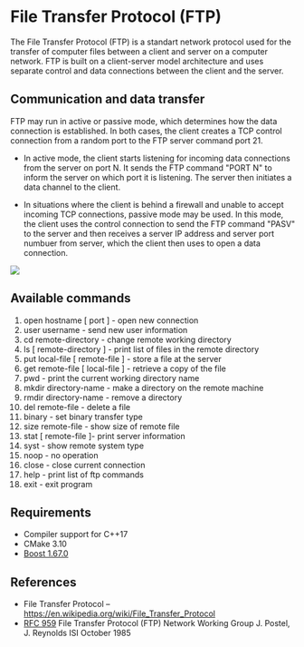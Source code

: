 # File Transfer Protocol (FTP)

The File Transfer Protocol (FTP) is a standart network protocol used for the transfer of computer files between a client and server on a computer network.
FTP is built on a client-server model architecture and uses separate control and data connections between the client and the server. 

<h2>Communication and data transfer</h2>

FTP may run in active or passive mode, which determines how the data connection is established. In both cases, the client creates a TCP control connection from a random port to the FTP server command port 21.

* In active mode, the client starts listening for incoming data connections from the server on port N. It sends the FTP command "PORT N" to inform the server on which port it is listening. The server then initiates a data channel to the client.

* In situations where the client is behind a firewall and unable to accept incoming TCP connections, passive mode may be used. In this mode, the client uses the control connection to send the FTP command "PASV" to the server and then receives a server IP address and server port numbuer from server, which the client then uses to open a data connection.

<img src="https://gist.githubusercontent.com/deniskovalchuk/189715f827a8a6a310fdd06755b11175/raw/aa40d30ab9ae2b148e996090649402f3a91a418f/ftp_modes.png">

<h2>Available commands</h2>
<ol>
  <li>open hostname [ port ] - open new connection</li>
  <li>user username - send new user information</li>
  <li>cd remote-directory - change remote working directory</li>
  <li>ls [ remote-directory ] - print list of files in the remote directory</li>
  <li>put local-file [ remote-file ] - store a file at the server</li>
  <li>get remote-file [ local-file ] - retrieve a copy of the file</li>
  <li>pwd - print the current working directory name</li>
  <li>mkdir directory-name - make a directory on the remote machine</li>
  <li>rmdir directory-name - remove a directory</li>
  <li>del remote-file - delete a file</li>
  <li>binary - set binary transfer type</li>
  <li>size remote-file - show size of remote file</li>
  <li>stat [ remote-file ]- print server information</li>
  <li>syst - show remote system type</li>
  <li>noop - no operation</li>
  <li>close - close current connection</li>
  <li>help - print list of ftp commands</li>
  <li>exit - exit program</li>
</ol>

<h2>Requirements</h2>

* Compiler support for C++17
* CMake 3.10
* <a href="https://www.boost.org/users/history/version_1_67_0.html" target="_blank">Boost 1.67.0</a>

<h2>References</h2>

* File Transfer Protocol – https://en.wikipedia.org/wiki/File_Transfer_Protocol
* <a href="https://github.com/deniskovalchuk/file-transfer-protocol/blob/master/RFC959.txt">RFC 959</a> File Transfer Protocol (FTP) Network Working Group J. Postel, J. Reynolds ISI October 1985

